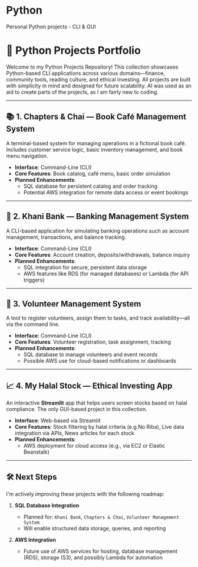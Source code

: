 # Python
Personal Python projects - CLI &amp; GUI

# 🐍 Python Projects Portfolio

Welcome to my Python Projects Repository! This collection showcases Python-based CLI applications across various domains—finance, community tools, reading culture, and ethical investing. All projects are built with simplicity in mind and designed for future scalability. AI was used as an aid to create parts of the projects, as I am fairly new to coding. 

---

## 📚 1. Chapters & Chai — Book Café Management System

A terminal-based system for managing operations in a fictional book café. Includes customer service logic, basic inventory management, and book menu navigation.

- **Interface**: Command-Line (CLI)
- **Core Features**: Book catalog, café menu, basic order simulation
- **Planned Enhancements**:
  - SQL database for persistent catalog and order tracking
  - Potential AWS integration for remote data access or event bookings

---

## 🏦 2. Khani Bank — Banking Management System

A CLI-based application for simulating banking operations such as account management, transactions, and balance tracking.

- **Interface**: Command-Line (CLI)
- **Core Features**: Account creation, deposits/withdrawals, balance inquiry
- **Planned Enhancements**:
  - SQL integration for secure, persistent data storage
  - AWS features like RDS (for managed databases) or Lambda (for API triggers)

---

## 🙌 3. Volunteer Management System

A tool to register volunteers, assign them to tasks, and track availability—all via the command line.

- **Interface**: Command-Line (CLI)
- **Core Features**: Volunteer registration, task assignment, tracking
- **Planned Enhancements**:
  - SQL database to manage volunteers and event records
  - Possible AWS use for cloud-based notifications or dashboards

---

## 📈 4. My Halal Stock — Ethical Investing App

An interactive **Streamlit** app that helps users screen stocks based on halal compliance. The only GUI-based project in this collection.

- **Interface**: Web-based via Streamlit
- **Core Features**: Stock filtering by halal criteria (e.g.No Riba), Live data integration via APIs, News articles for each stock 
- **Planned Enhancements**:
  - AWS deployment for cloud access (e.g., via EC2 or Elastic Beanstalk)

---

## 🛠️ Next Steps

I'm actively improving these projects with the following roadmap:

1. **SQL Database Integration**
   - Planned for: `Khani Bank`, `Chapters & Chai`, `Volunteer Management System`
   - Will enable structured data storage, queries, and reporting

2. **AWS Integration**
   - Future use of AWS services for hosting, database management (RDS), storage (S3), and possibly Lambda for automation



